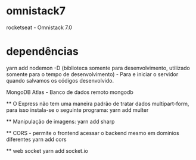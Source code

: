# omnistack7
rocketseat - Omnistack 7.0

# dependências
yarn add nodemon -D (biblioteca somente para desenvolvimento, utilizado somente para o tempo de desenvolvimento) - Para e iniciar o servidor quando salvamos os códigos desenvolvido.

MongoDB Atlas - Banco de dados remoto mongodb

** O Express não tem uma maneira padrão de tratar dados multipart-form, para isso instala-se o seguinte programa:
	yarn add multer
	
** Manipulação de imagens:
	yarn add sharp

** CORS - permite o frontend acessar o backend mesmo em domínios diferentes
	yarn add cors

** web socket
	yarn add socket.io